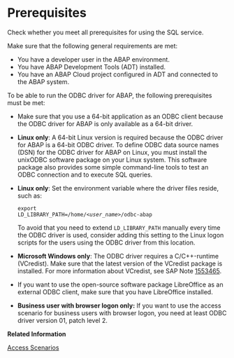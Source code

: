 <!-- loiod71ed17fe0294eceb5e5327585cdfac1 -->

# Prerequisites

Check whether you meet all prerequisites for using the SQL service.



Make sure that the following general requirements are met:

-   You have a developer user in the ABAP environment.
-   You have ABAP Development Tools \(ADT\) installed.
-   You have an ABAP Cloud project configured in ADT and connected to the ABAP system.

To be able to run the ODBC driver for ABAP, the following prerequisites must be met:

-   Make sure that you use a 64-bit application as an ODBC client because the ODBC driver for ABAP is only available as a 64-bit driver.
-   **Linux only**: A 64-bit Linux version is required because the ODBC driver for ABAP is a 64-bit ODBC driver. To define ODBC data source names \(DSN\) for the ODBC driver for ABAP on Linux, you must install the unixODBC software package on your Linux system. This software package also provides some simple command-line tools to test an ODBC connection and to execute SQL queries.
-   **Linux only**: Set the environment variable where the driver files reside, such as:

    <code>export LD_LIBRARY_PATH=/home/<i class="varname">&lt;user_name&gt;</i>/odbc-abap</code>

    To avoid that you need to extend `LD_LIBRARY_PATH` manually every time the ODBC driver is used, consider adding this setting to the Linux logon scripts for the users using the ODBC driver from this location.

-   **Microsoft Windows only**: The ODBC driver requires a C/C++-runtime \(VCredist\). Make sure that the latest version of the VCredist package is installed. For more information about VCredist, see SAP Note [1553465](https://me.sap.com/notes/1553465).
-   If you want to use the open-source software package LibreOffice as an external ODBC client, make sure that you have LibreOffice installed.
-   **Business user with browser logon only:** If you want to use the access scenario for business users with browser logon, you need at least ODBC driver version 01, patch level 2.

**Related Information**  


[Access Scenarios](access-scenarios-96368bd.md "When you set up access to ABAP-managed data from ODBC-based clients, you can set up privileged or business user-based data access.")

